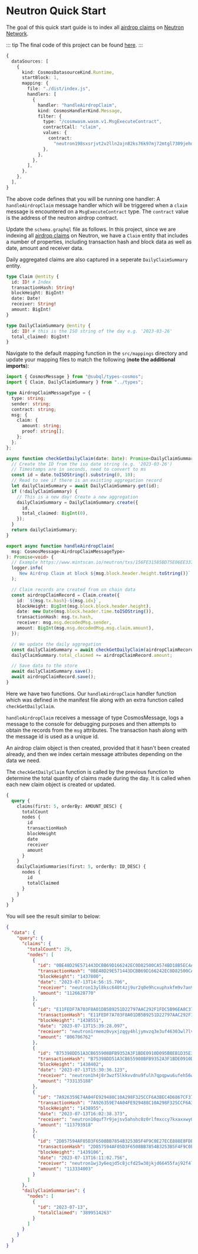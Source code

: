 # Neutron Quick Start

The goal of this quick start guide is to index all [airdrop claims](https://www.mintscan.io/neutron/wasm/contract/neutron198sxsrjvt2v2lln2ajn82ks76k97mj72mtgl7309jehd0vy8rezs7e6c56) on [Neutron Network](https://www.mintscan.io/neutron/).

<!-- @include: ../snippets/cosmos-quickstart-reference.md -->

::: tip
The final code of this project can be found [here](https://github.com/subquery/cosmos-subql-starter/tree/main/Neutron/neutron-starter).
:::

<!-- @include: ../snippets/cosmos-manifest-intro.md#level2 -->

```ts
{
  dataSources: [
    {
      kind: CosmosDatasourceKind.Runtime,
      startBlock: 1,
      mapping: {
        file: "./dist/index.js",
        handlers: [
          {
            handler: "handleAirdropClaim",
            kind: CosmosHandlerKind.Message,
            filter: {
              type: "/cosmwasm.wasm.v1.MsgExecuteContract",
              contractCall: "claim",
              values: {
                contract:
                  "neutron198sxsrjvt2v2lln2ajn82ks76k97mj72mtgl7309jehd0vy8rezs7e6c56",
              },
            },
          },
        ],
      },
    },
  ],
}
```

The above code defines that you will be running one handler: A `handleAirdropClaim` message handler which will be triggered when a `claim` message is encountered on a `MsgExecuteContract` type. The `contract` value is the address of the neutron airdrop contract.

<!-- @include: ../snippets/cosmos-manifest-note.md -->

<!-- @include: ../snippets/schema-intro.md#level2 -->

Update the `schema.graphql` file as follows. In this project, since we are indexing all [airdrop claims](https://www.mintscan.io/neutron/wasm/contract/neutron198sxsrjvt2v2lln2ajn82ks76k97mj72mtgl7309jehd0vy8rezs7e6c56) on Neutron, we have a `Claim` entity that includes a number of properties, including transaction hash and block data as well as date, amount and receiver data.

Daily aggregated claims are also captured in a seperate `DailyClaimSummary` entity.

```graphql
type Claim @entity {
  id: ID! # Index
  transactionHash: String!
  blockHeight: BigInt!
  date: Date!
  receiver: String!
  amount: BigInt!
}

type DailyClaimSummary @entity {
  id: ID! # this is the ISO string of the day e.g. '2023-03-26'
  total_claimed: BigInt!
}
```

<!-- @include: ../snippets/note-on-entity-relationships.md -->

<!-- @include: ../snippets/cosmos-codegen.md -->

<!-- @include: ../snippets/schema-note.md -->

<!-- @include: ../snippets/mapping-intro.md#level2 -->

Navigate to the default mapping function in the `src/mappings` directory and update your mapping files to match the following (**note the additional imports**):

```ts
import { CosmosMessage } from "@subql/types-cosmos";
import { Claim, DailyClaimSummary } from "../types";

type AirdropClaimMessageType = {
  type: string;
  sender: string;
  contract: string;
  msg: {
    claim: {
      amount: string;
      proof: string[];
    };
  };
};

async function checkGetDailyClaim(date: Date): Promise<DailyClaimSummary> {
  // Create the ID from the iso date string (e.g. '2023-03-26')
  // Timestamps are in seconds, need to convert to ms
  const id = date.toISOString().substring(0, 10);
  // Read to see if there is an existing aggregation record
  let dailyClaimSummary = await DailyClaimSummary.get(id);
  if (!dailyClaimSummary) {
    // This is a new day! Create a new aggregation
    dailyClaimSummary = DailyClaimSummary.create({
      id,
      total_claimed: BigInt(0),
    });
  }
  return dailyClaimSummary;
}

export async function handleAirdropClaim(
  msg: CosmosMessage<AirdropClaimMessageType>
): Promise<void> {
  // Example https://www.mintscan.io/neutron/txs/156FE31585BD75E06EE337CEA908C37EA0434CC49943B4860E7AABE2475B6B01?height=1437614
  logger.info(
    `New Airdrop Claim at block ${msg.block.header.height.toString()}`
  );

  // Claim records are created from on chain data
  const airdropClaimRecord = Claim.create({
    id: `${msg.tx.hash}-${msg.idx}`,
    blockHeight: BigInt(msg.block.block.header.height),
    date: new Date(msg.block.header.time.toISOString()),
    transactionHash: msg.tx.hash,
    receiver: msg.msg.decodedMsg.sender,
    amount: BigInt(msg.msg.decodedMsg.msg.claim.amount),
  });

  // We update the daily aggregation
  const dailyClaimSummary = await checkGetDailyClaim(airdropClaimRecord.date);
  dailyClaimSummary.total_claimed += airdropClaimRecord.amount;

  // Save data to the store
  await dailyClaimSummary.save();
  await airdropClaimRecord.save();
}
```

Here we have two functions. Our `handleAirdropClaim` handler function which was defined in the manifest file along with an extra function called `checkGetDailyClaim`.

`handleAirdropClaim` receives a message of type CosmosMessage, logs a message to the console for debugging purposes and then attempts to obtain the records from the `msg` attributes. The transaction hash along with the message id is used as a unique id.

An airdrop claim object is then created, provided that it hasn't been created already, and then we index certain message attributes depending on the data we need.

The `checkGetDailyClaim` function is called by the previous function to determine the total quantity of claims made during the day. It is called when each new claim object is created or updated.

<!-- @include: ../snippets/cosmos-mapping-note.md -->

<!-- @include: ../snippets/build.md -->

<!-- @include: ../snippets/run-locally.md -->

<!-- @include: ../snippets/query-intro.md -->

```graphql
{
  query {
    claims(first: 5, orderBy: AMOUNT_DESC) {
      totalCount
      nodes {
        id
        transactionHash
        blockHeight
        date
        receiver
        amount
      }
    }
    dailyClaimSummaries(first: 5, orderBy: ID_DESC) {
      nodes {
        id
        totalClaimed
      }
    }
  }
}
```

You will see the result similar to below:

```json
{
  "data": {
    "query": {
      "claims": {
        "totalCount": 29,
        "nodes": [
          {
            "id": "0BE48D29E571443DCBB69D166242EC0D82500CA574BD18B5EC4A2FC9B4F4DA52-0",
            "transactionHash": "0BE48D29E571443DCBB69D166242EC0D82500CA574BD18B5EC4A2FC9B4F4DA52",
            "blockHeight": "1437800",
            "date": "2023-07-13T14:56:15.706",
            "receiver": "neutron13yl8ksc640t4zj9ur2q0e9hcxuphxkfm9v7an9",
            "amount": "1126628770"
          },
          {
            "id": "E11FEDF7A703F8A01DB5B9251D22797AAC292F1FDC5B96EA8C378E9249B9B0FB-0",
            "transactionHash": "E11FEDF7A703F8A01DB5B9251D22797AAC292F1FDC5B96EA8C378E9249B9B0FB",
            "blockHeight": "1438551",
            "date": "2023-07-13T15:39:28.097",
            "receiver": "neutron1rmemz0vyxjzqgy4hljymvzq3e3uf46303wl7lv",
            "amount": "806706762"
          },
          {
            "id": "B75398DD51A3CB655908BFB9352A3F1BDE0910D095B8EB1D35E3817A3BE7D896-0",
            "transactionHash": "B75398DD51A3CB655908BFB9352A3F1BDE0910D095B8EB1D35E3817A3BE7D896",
            "blockHeight": "1438402",
            "date": "2023-07-13T15:30:36.123",
            "receiver": "neutron1h4j8r3wzf5lkkvvdnu9fulh7qpqpwu6ufeh56w",
            "amount": "733135188"
          },
          {
            "id": "7A926359E74A04FE929488C10A298F325CCF6A3BEC4D6867CF375F972D1C085E-0",
            "transactionHash": "7A926359E74A04FE929488C10A298F325CCF6A3BEC4D6867CF375F972D1C085E",
            "blockHeight": "1438955",
            "date": "2023-07-13T16:02:38.373",
            "receiver": "neutron10quf7r9jejsv5ahshc0z0rlfmxccy7kxaxxwy0",
            "amount": "113793918"
          },
          {
            "id": "2D857594AF05D3F6508BB7854B3253B5F4F9C0E27ECE888E8FDEF5DB59746F06-0",
            "transactionHash": "2D857594AF05D3F6508BB7854B3253B5F4F9C0E27ECE888E8FDEF5DB59746F06",
            "blockHeight": "1439106",
            "date": "2023-07-13T16:11:02.756",
            "receiver": "neutron1wj3y6eqjd5c8jcfd25w38jkjd66455faj92f4l",
            "amount": "113334003"
          }
        ]
      },
      "dailyClaimSummaries": {
        "nodes": [
          {
            "id": "2023-07-13",
            "totalClaimed": "3899514263"
          }
        ]
      }
    }
  }
}
```

<!-- @include: ../snippets/whats-next.md -->
